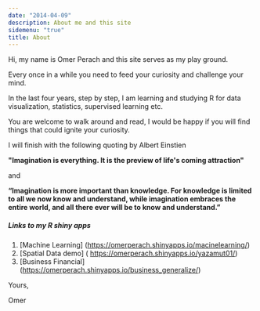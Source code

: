 ```yaml
---
date: "2014-04-09"
description: About me and this site
sidemenu: "true"
title: About
---
```


Hi, my name is Omer Perach and this site serves as my play ground.

Every once in a while you need to feed your curiosity and challenge your mind.  

In the last four years, step by step, I am learning and studying R for data visualization, statistics, supervised learning etc.

You are welcome to walk around and read, I would be happy if you will find things that could ignite your curiosity.

I will finish with the following quoting by Albert Einstien

**"Imagination is everything. It is the preview of life's coming attraction"**

and 

**“Imagination is more important than knowledge. For knowledge is limited to all we now know and understand, while imagination embraces the entire world, and all there ever will be to know and understand.”**


##### Links to my R shiny apps
1. [Machine Learning]  (https://omerperach.shinyapps.io/macinelearning/)
2. [Spatial Data demo] ( https://omerperach.shinyapps.io/yazamut01/)
3. [Business Financial] (https://omerperach.shinyapps.io/business_generalize/)

Yours,

Omer




